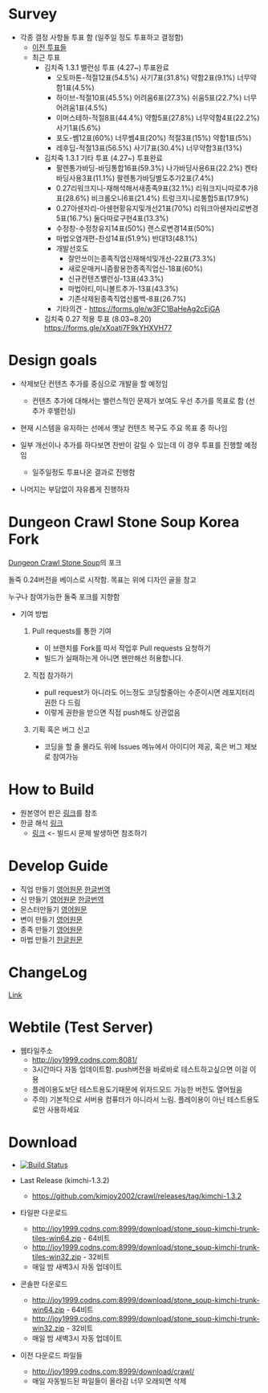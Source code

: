 # Survey

* 각종 결정 사항들 투표 함 (일주일 정도 투표하고 결정함)
  * [이전 투표들](https://github.com/kimjoy2002/crawl/blob/master/SURVEY.md)
  * 최근 투표
    * 김치죽 1.3.1 밸런싱 투표 (4.27~) 투표완료
      * 오토마톤-적절12표(54.5%) 사기7표(31.8%) 약함2표(9.1%) 너무약함1표(4.5%)
      * 하이브-적절10표(45.5%) 어려움6표(27.3%) 쉬움5표(22.7%) 너무어려움1표(4.5%)
      * 이머스테하-적절8표(44.4%) 약함5표(27.8%) 너무약함4표(22.2%) 사기1표(5.6%)
      * 포도-쎔12표(60%) 너무쎔4표(20%) 적절3표(15%) 약함1표(5%)
      * 레후딥-적절13표(56.5%) 사기7표(30.4%) 너무약함3표(13%)
    * 김치죽 1.3.1 기타 투표 (4.27~) 투표완료
      * 팔렌통가바딩-바딩통합16표(59.3%) 나가바딩사용6표(22.2%) 켄타바딩사용3표(11.1%) 팔렌통가바딩별도추가2표(7.4%)
      * 0.27리워크지니-재해석해서새종족9표(32.1%) 리워크지니따로추가8표(28.6%) 비크롤오니6표(21.4%) 트렁크지니로통합5표(17.9%)
      * 0.27아쉔자리-아쉔현황유지및개선21표(70%) 리워크아쉔자리로변경5표(16.7%) 둘다따로구현4표(13.3%)
      * 수정창-수정창유지14표(50%) 랜스로변경14표(50%)
      * 마법오염개편-찬성14표(51.9%) 반대13(48.1%)
      * 개발선호도
        * 잘안쓰이는종족직업신재해석및개선-22표(73.3%)
        * 새로운매커니즘활용한종족직업신-18표(60%)
        * 신규컨텐츠밸런싱-13표(43.3%)
        * 마법아티,미니볼트추가-13표(43.3%)
        * 기존삭제된종족직업신롤백-8표(26.7%)
      * 기타의견 - https://forms.gle/w3FC1BaHeAg2cEjGA
    * 김치죽 0.27 적용 투표 (8.03~8.20) https://forms.gle/xXoati7F9kYHXVH77
      
# Design goals

* 삭제보단 컨텐츠 추가를 중심으로 개발을 할 예정임
  * 컨텐츠 추가에 대해서는 밸런스적인 문제가 보여도 우선 추가를 목표로 함 (선추가 후밸런싱)

* 현재 시스템을 유지하는 선에서 옛날 컨텐츠 복구도 주요 목표 중 하나임

* 일부 개선이나 추가를 하다보면 찬반이 갈릴 수 있는데 이 경우 투표를 진행할 예정임
  * 일주일정도 투표나온 결과로 진행함
  
* 나머지는 부담없이 자유롭게 진행하자

# Dungeon Crawl Stone Soup Korea Fork

[Dungeon Crawl Stone Soup](https://github.com/crawl/crawl/)의 포크

돌죽 0.24버전을 베이스로 시작함. 목표는 위에 디자인 골을 참고

누구나 참여가능한 돌죽 포크를 지향함

* 기여 방법
  1. Pull requests를 통한 기여
     * 이 브랜치를 Fork를 따서 작업후 Pull requests 요청하기
     * 빌드가 실패하는게 아니면 왠만해선 허용합니다.
     
     
  2. 직접 참가하기
     * pull request가 아니라도 어느정도 코딩할줄아는 수준이시면 레포지터리 권한 다 드림
     * 이렇게 권한을 받으면 직접 push해도 상관없음
     
    
  3. 기획 혹은 버그 신고
     * 코딩을 할 줄 몰라도 위에 Issues 메뉴에서 아이디어 제공, 혹은 버그 제보로 참여가능
     

# How to Build
  * 원본영어 판은 [링크](https://github.com/kimjoy2002/crawl/blob/master/crawl-ref/INSTALL.txt)를 참조 
  * 한글 해석 [링크](https://gall.dcinside.com/board/view/?id=rlike&no=261405)
    * [링크](https://github.com/kimjoy2002/crawl/issues/18) <- 빌드시 문제 발생하면 참조하기

# Develop Guide
  * 직업 만들기 [영어원문](https://github.com/kimjoy2002/crawl/blob/master/crawl-ref/docs/develop/background_creation.txt) [한글번역](https://gall.dcinside.com/board/view/?id=rlike&no=96789)
  * 신 만들기 [영어원문](https://github.com/kimjoy2002/crawl/blob/master/crawl-ref/docs/develop/god_creation.txt) [한글번역](https://github.com/kimjoy2002/crawl/issues/116)
  * 몬스터만들기 [영어원문](https://github.com/kimjoy2002/crawl/blob/master/crawl-ref/docs/develop/monster_creation.txt)
  * 변이 만들기 [영어원문](https://github.com/kimjoy2002/crawl/blob/master/crawl-ref/docs/develop/mutation_creation.txt)
  * 종족 만들기 [영어원문](https://github.com/kimjoy2002/crawl/blob/master/crawl-ref/docs/develop/species_creation.md)
  * 마법 만들기 [한글원문](https://gall.dcinside.com/board/view/?id=rlike&no=318987)

# ChangeLog
  
  [Link](https://github.com/kimjoy2002/crawl/blob/master/CHANGELOG.md)
  
# Webtile (Test Server)

* 웹타일주소
  *  http://joy1999.codns.com:8081/
  * 3시간마다 자동 업데이트함. push버전을 바로바로 테스트하고싶으면 이걸 이용
  * 플레이용도보단 테스트용도기때문에 위자드모드 가능한 버전도 열어뒀음
  * 주의) 기본적으로 서버용 컴퓨터가 아니라서 느림. 플레이용이 아닌 테스트용도로만 사용하세요

# Download

* [![Build Status](http://joy1999.codns.com:8080/buildStatus/icon?job=crawl%2Fcrawl)](http://joy1999.codns.com:8080/job/crawl/job/crawl/)

* Last Release (kimchi-1.3.2)
  * https://github.com/kimjoy2002/crawl/releases/tag/kimchi-1.3.2

* 타일판 다운로드
  * http://joy1999.codns.com:8999/download/stone_soup-kimchi-trunk-tiles-win64.zip - 64비트
  * http://joy1999.codns.com:8999/download/stone_soup-kimchi-trunk-tiles-win32.zip - 32비트
  * 매일 밤 새벽3시 자동 업데이트

* 콘솔판 다운로드
  * http://joy1999.codns.com:8999/download/stone_soup-kimchi-trunk-win64.zip - 64비트
  * http://joy1999.codns.com:8999/download/stone_soup-kimchi-trunk-win32.zip - 32비트
  * 매일 밤 새벽3시 자동 업데이트
  
* 이전 다운로드 파일들
  * http://joy1999.codns.com:8999/download/crawl/
  * 매일 자동빌드된 파일들이 올라감 너무 오래되면 삭제
